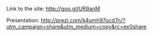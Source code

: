 Link to the site: http://goo.gl/UR9anM

Presentation: http://prezi.com/k4umh97ocd7n/?utm_campaign=share&utm_medium=copy&rc=ex0share
